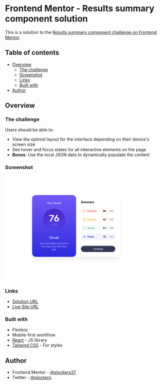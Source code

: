 # Frontend Mentor - Results summary component solution

This is a solution to the [Results summary component challenge on Frontend Mentor](https://www.frontendmentor.io/challenges/results-summary-component-CE_K6s0maV).

## Table of contents

- [Overview](#overview)
  - [The challenge](#the-challenge)
  - [Screenshot](#screenshot)
  - [Links](#links)
  - [Built with](#built-with)
- [Author](#author)

## Overview

### The challenge

Users should be able to:

- View the optimal layout for the interface depending on their device's screen size
- See hover and focus states for all interactive elements on the page
- **Bonus**: Use the local JSON data to dynamically populate the content

### Screenshot

![](./screenshot.png)

### Links

- [Solution URL](https://www.frontendmentor.io/solutions/results-summary-component-FXlIE3Crn5)
- [Live Site URL](https://rainbow-starship-783491.netlify.app/)

### Built with

- Flexbox
- Mobile-first workflow
- [React](https://reactjs.org/) - JS library
- [Tailwind CSS](https://tailwindcss.com/) - For styles

## Author

- Frontend Mentor - [@slockers37](https://www.frontendmentor.io/profile/slockers37)
- Twitter - [@slockers](https://www.twitter.com/slockers)
